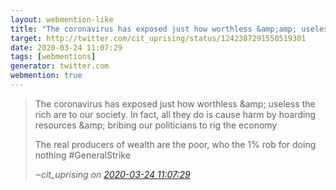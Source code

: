 ```yaml
---
layout: webmention-like
title: "The coronavirus has exposed just how worthless &amp;amp; useless the rich are to our society. In fact, all they do is cause harm by hoarding resources &amp;amp; bribing our politicians to rig the  economyThe real producers of wealth are the poor, who the 1% rob for doing nothing#GeneralStrike"
target: http://twitter.com/cit_uprising/status/1242387291550519301
date: 2020-03-24 11:07:29
tags: [webmentions]
generator: twitter.com
webmention: true
---
```




<blockquote class="external-citation">
  <p>
    The coronavirus has exposed just how worthless &amp;amp; useless the rich are to our society. In fact, all they do is cause harm by hoarding resources &amp;amp; bribing our politicians to rig the  economy

The real producers of wealth are the poor, who the 1% rob for doing nothing
#GeneralStrike
  </p>
  <cite>‒<span class="p-author p-name">cit_uprising</span>
    on
    <a href="http://twitter.com/cit_uprising/status/1242387291550519301" rel="external nofollow" target="_blank">2020-03-24 11:07:29</a>
  </cite>
</blockquote>



